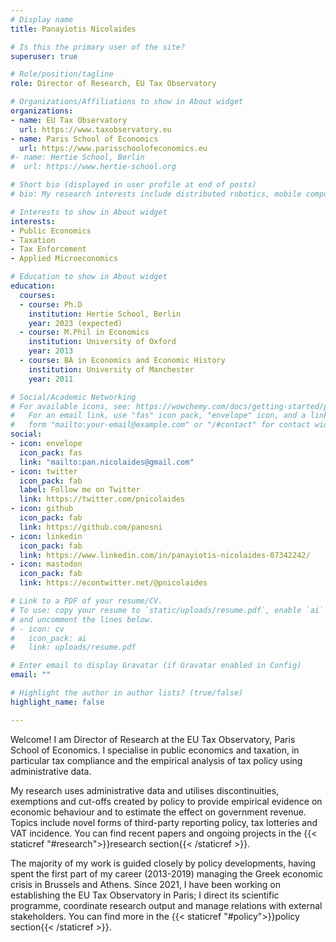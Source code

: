 ```yaml
---
# Display name
title: Panayiotis Nicolaides

# Is this the primary user of the site?
superuser: true

# Role/position/tagline
role: Director of Research, EU Tax Observatory

# Organizations/Affiliations to show in About widget
organizations:
- name: EU Tax Observatory
  url: https://www.taxobservatory.eu
- name: Paris School of Economics
  url: https://www.parisschoolofeconomics.eu
#- name: Hertie School, Berlin
#  url: https://www.hertie-school.org

# Short bio (displayed in user profile at end of posts)
# bio: My research interests include distributed robotics, mobile computing and programmable matter.

# Interests to show in About widget
interests:
- Public Economics
- Taxation
- Tax Enforcement
- Applied Microeconomics

# Education to show in About widget
education:
  courses:
  - course: Ph.D 
    institution: Hertie School, Berlin
    year: 2023 (expected)
  - course: M.Phil in Economics
    institution: University of Oxford
    year: 2013
  - course: BA in Economics and Economic History
    institution: University of Manchester
    year: 2011

# Social/Academic Networking
# For available icons, see: https://wowchemy.com/docs/getting-started/page-builder/#icons
#   For an email link, use "fas" icon pack, "envelope" icon, and a link in the
#   form "mailto:your-email@example.com" or "/#contact" for contact widget.
social:
- icon: envelope
  icon_pack: fas
  link: "mailto:pan.nicolaides@gmail.com"
- icon: twitter
  icon_pack: fab
  label: Follow me on Twitter
  link: https://twitter.com/pnicolaides
- icon: github
  icon_pack: fab
  link: https://github.com/panosni
- icon: linkedin
  icon_pack: fab
  link: https://www.linkedin.com/in/panayiotis-nicolaides-07342242/
- icon: mastodon
  icon_pack: fab
  link: https://econtwitter.net/@pnicolaides

# Link to a PDF of your resume/CV.
# To use: copy your resume to `static/uploads/resume.pdf`, enable `ai` icons in `params.toml`, 
# and uncomment the lines below.
# - icon: cv
#   icon_pack: ai
#   link: uploads/resume.pdf

# Enter email to display Gravatar (if Gravatar enabled in Config)
email: ""

# Highlight the author in author lists? (true/false)
highlight_name: false

---
```


Welcome! I am Director of Research at the EU Tax Observatory, Paris School of Economics. I specialise in public economics and taxation, in particular tax compliance and the empirical analysis of tax policy using administrative data.

My research uses administrative data and utilises discontinuities, exemptions and cut-offs created by policy to provide empirical evidence on economic behaviour and to estimate the effect on government revenue. Topics include novel forms of third-party reporting policy, tax lotteries and VAT incidence. You can find recent papers and ongoing projects in the {{< staticref "#research">}}research section{{< /staticref >}}.

The majority of my work is guided closely by policy developments, having spent the first part of my career (2013-2019) managing the Greek economic crisis in Brussels and Athens. Since 2021, I have been working on establishing the EU Tax Observatory in Paris; I direct its scientific programme, coordinate research output and manage relations with external stakeholders. You can find more in the {{< staticref "#policy">}}policy section{{< /staticref >}}. 